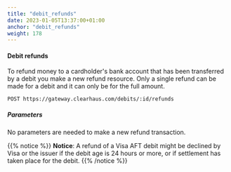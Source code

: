 ```yaml
---
title: "debit_refunds"
date: 2023-01-05T13:37:00+01:00
anchor: "debit_refunds"
weight: 178
---
```

#### Debit refunds
To refund money to a cardholder's bank account that has been transferred by a debit you make a new refund resource. Only a single refund can be made for a debit and it can only be for the full amount.

```shell
POST https://gateway.clearhaus.com/debits/:id/refunds
```

##### Parameters
No parameters are needed to make a new refund transaction.

{{% notice %}}
**Notice**: A refund of a Visa AFT debit might be declined by Visa or the issuer if the debit age is 24 hours or more, or if settlement has taken place for the debit.
{{% /notice %}}
